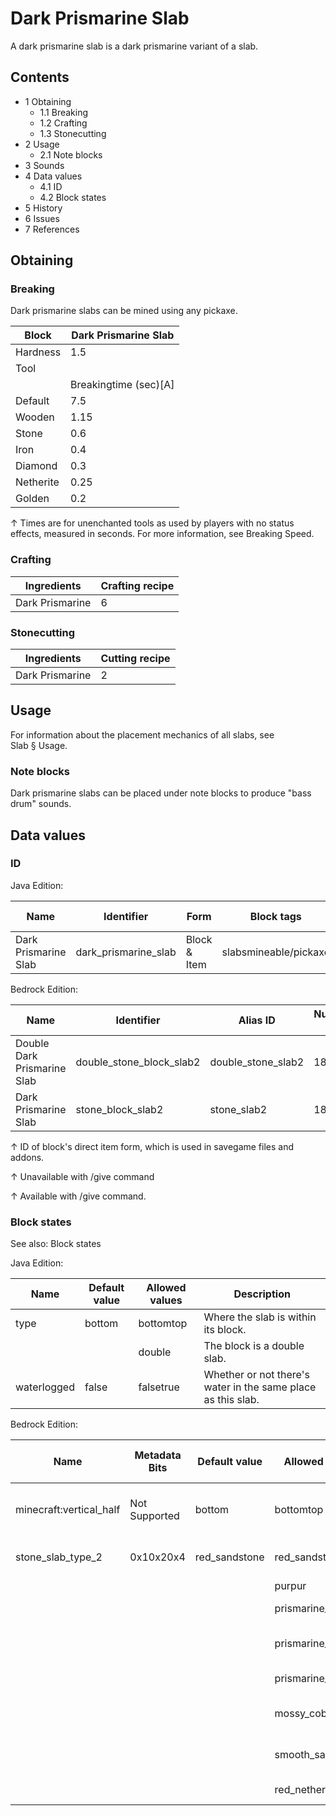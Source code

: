 # Dark Prismarine Slab
A dark prismarine slab is a dark prismarine variant of a slab.

## Contents
- 1 Obtaining
	- 1.1 Breaking
	- 1.2 Crafting
	- 1.3 Stonecutting
- 2 Usage
	- 2.1 Note blocks
- 3 Sounds
- 4 Data values
	- 4.1 ID
	- 4.2 Block states
- 5 History
- 6 Issues
- 7 References

## Obtaining
### Breaking
Dark prismarine slabs can be mined using any pickaxe.

| Block     | Dark Prismarine Slab  |
|-----------|-----------------------|
| Hardness  | 1.5                   |
| Tool      |                       |
|           | Breakingtime (sec)[A] |
| Default   | 7.5                   |
| Wooden    | 1.15                  |
| Stone     | 0.6                   |
| Iron      | 0.4                   |
| Diamond   | 0.3                   |
| Netherite | 0.25                  |
| Golden    | 0.2                   |


↑ Times are for unenchanted tools as used by players with no status effects, measured in seconds. For more information, see Breaking Speed.


### Crafting
| Ingredients     | Crafting recipe |
|-----------------|-----------------|
| Dark Prismarine | 6               |

### Stonecutting
| Ingredients     | Cutting recipe |
|-----------------|----------------|
| Dark Prismarine | 2              |

## Usage
For information about the placement mechanics of all slabs, see Slab § Usage.

### Note blocks
Dark prismarine slabs can be placed under note blocks to produce "bass drum" sounds.

## Data values
### ID
Java Edition:

| Name                 | Identifier           | Form         | Block tags            | Item tags | Translation key                      |
|----------------------|----------------------|--------------|-----------------------|-----------|--------------------------------------|
| Dark Prismarine Slab | dark_prismarine_slab | Block & Item | slabsmineable/pickaxe | slabs     | block.minecraft.dark_prismarine_slab |

Bedrock Edition:

| Name                        | Identifier               | Alias ID           | Numeric ID | Form                         | Item ID[i 1]                                             | Translation key                       |
|-----------------------------|--------------------------|--------------------|------------|------------------------------|----------------------------------------------------------|---------------------------------------|
| Double Dark Prismarine Slab | double_stone_block_slab2 | double_stone_slab2 | 181        | Block & Ungiveable Item[i 2] | double_stone_block_slab2Alias ID:real_double_stone_slab2 | —                                     |
| Dark Prismarine Slab        | stone_block_slab2        | stone_slab2        | 182        | Block & Giveable Item[i 3]   | stone_block_slab2Alias ID:double_stone_slab2             | tile.stone_slab2.prismarine.dark.name |


↑ ID of block's direct item form, which is used in savegame files and addons.

↑ Unavailable with /give command

↑ Available with /give command.


### Block states
See also: Block states

Java Edition:

| Name        | Default value | Allowed values | Description                                                  |
|-------------|---------------|----------------|--------------------------------------------------------------|
| type        | bottom        | bottomtop      | Where the slab is within its block.                          |
|             |               | double         | The block is a double slab.                                  |
| waterlogged | false         | falsetrue      | Whether or not there's water in the same place as this slab. |

Bedrock Edition:

| Name                    | Metadata Bits | Default value | Allowed values    | Values forMetadata Bits | Description                         |
|-------------------------|---------------|---------------|-------------------|-------------------------|-------------------------------------|
| minecraft:vertical_half | Not Supported | bottom        | bottomtop         | Unsupported             | Where the slab is within its block. |
| stone_slab_type_2       | 0x10x20x4     | red_sandstone | red_sandstone     | 0                       | Red Sandstone Slab                  |
|                         |               |               | purpur            | 1                       | Purpur Slab                         |
|                         |               |               | prismarine_rough  | 2                       | Prismarine Slab                     |
|                         |               |               | prismarine_dark   | 3                       | Dark Prismarine Slab                |
|                         |               |               | prismarine_brick  | 4                       | Prismarine Brick Slab               |
|                         |               |               | mossy_cobblestone | 5                       | Mossy Cobblestone Slab              |
|                         |               |               | smooth_sandstone  | 6                       | Smooth Sandstone Slab               |
|                         |               |               | red_nether_brick  | 7                       | Red Nether Brick Slab               |




